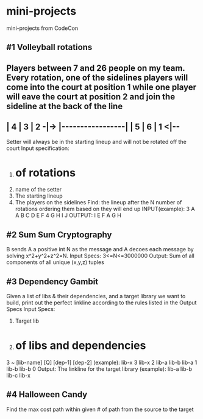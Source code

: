 # mini-projects
mini-projects from CodeCon

## #1 Volleyball rotations
Players between 7 and 26 people on my team. Every rotation, one of the sidelines players will come into the court at position 1 while one player will eave the court at position 2 and join the sideline at the back of the line
-------------------
|  4  |  3  |  2 -|->
|-----------------|
|  5  |  6  |  1 <|--
-------------------
Setter will always be in the starting lineup and will not be rotated off the court
Input specification:
1. # of rotations
2. name of the setter
3. The starting lineup
4. The players on the sidelines
Find: the lineup after the N number of rotations ordering them based on they will end up
INPUT(example):
3
A
A B C D E F 
4 G H I J
OUTPUT:
I E F A G H

## #2 Sum Sum Cryptography
B sends A a positive int N as the message and A decoes each message by solving x^2+y^2+z^2=N.
 Input Specs:
 3<=N<=3000000
 Output:
 Sum of all components of all unique (x,y,z) tuples

## #3 Dependency Gambit
 Given a list of libs & their dependencies, and a target library we want to build, print out the perfect linkline according to the rules listed in the Output Specs
  Input Specs:
  1. Target lib
  2. # of libs and dependencies
  3 ~ [lib-name] [Q] [dep-1] [dep-2]
  (example):
  lib-x
  3
  lib-x 2 lib-a lib-b
  lib-a 1 lib-b
  lib-b 0
  Output:
  The linkline for the target library
  (example):
  lib-a lib-b lib-c lib-x
  
  ## #4 Halloween Candy
  Find the max cost path within given # of path from the source to the target
